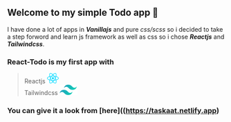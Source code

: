 ## Welcome to my simple Todo app 📝

I have done a lot of apps in __*Vanillajs*__ and pure *css/scss* so i decided to take a step forword and learn js framework as well as css so i chose __*Reactjs*__ and __*Tailwindcss*__.

 ### React-Todo is my first app with 
 > Reactjs ![react](react.svg) <br>
 > Tailwindcss  ![tailwindcss](tailwind.svg)

 ### You can give it a look from [here]((https://taskaat.netlify.app)
